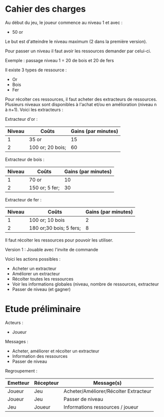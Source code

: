 # Cahier des charges

Au début du jeu, le joueur commence au niveau 1 et avec :

- 50 or

Le but est d'atteindre le niveau maximum (2 dans la première version).

Pour passer un niveau il faut avoir les ressources demander par celui-ci.

Exemple : passage niveau 1 = 20 de bois et 20 de fers

Il existe 3 types de ressource :

- Or
- Bois
- Fer

Pour récolter ces ressources, il faut acheter des extracteurs de ressources. Plusieurs niveaux sont disponibles à l'achat et/ou en amélioration (niveau n à n+1). Voici les extracteurs :

Extracteur d'or :

| Niveau | Coûts | Gains (par minutes) |
| --- | --- |---------------------|
| 1 | 35 or | 15                  |
| 2 | 100 or; 20 bois; | 60 |

Extracteur de bois :

| Niveau | Coûts          | Gains (par minutes) |
| --- |----------------|---------------------|
| 1 | 70 or          | 10                  |
| 2 | 150 or; 5 fer; | 30                  |


Extracteur de fer :

| Niveau | Coûts                   | Gains (par minutes) |
| --- |-------------------------|---------------------|
| 1 | 100 or; 10 bois         | 2                   |
| 2 | 180 or;30 bois; 5 fers; | 8                   |

Il faut récolter les ressources pour pouvoir les utiliser.

Version 1 : Jouable avec l'invite de commande

Voici les actions possibles :

- Acheter un extracteur
- Améliorer un extracteur
- Récolter toutes les ressources
- Voir les informations globales (niveau, nombre de ressources, extracteur
- Passer de niveau (et gagner)


# Etude préliminaire

Acteurs :
- Joueur

Messages :
- Acheter, améliorer et récolter un extracteur
- Information des ressources
- Passer de niveau


Regroupement : 

| Emetteur | Récepteur | Message(s)                            |
|--------| --------- |---------------------------------------|
| Joueur | Jeu | Acheter/Améliorer/Récolter Extracteur |
| Joueur | Jeu | Passer de niveau                      |
| Jeu | Joueur | Informations ressources / joueur      |

